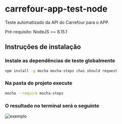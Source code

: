 # carrefour-app-test-node

Teste automatizado da API do Carrefour para o APP.

Pré-requisito: NodeJS >= 8.15.1

## Instruções de instalação

### Instale as dependências de teste globalmente
```bash
npm install -g mocha mocha-steps chai should request
```

### Na pasta do projeto execute
```bash
mocha --require mocha-steps
```

### O resultado no terminal será o seguinte
![exemplo](https://bitbucket-assetroot.s3.amazonaws.com/repository/Re998ee/1659162521-exemploExecucao.jpeg?Signature=yPVS6hxpxGh57gwlUFekJi%2B%2FHKU%3D&Expires=1558147002&AWSAccessKeyId=AKIAIQWXW6WLXMB5QZAQ)